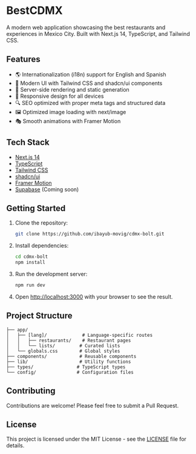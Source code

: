 # BestCDMX

A modern web application showcasing the best restaurants and experiences in Mexico City. Built with Next.js 14, TypeScript, and Tailwind CSS.

## Features

- 🌎 Internationalization (i18n) support for English and Spanish
- 🎨 Modern UI with Tailwind CSS and shadcn/ui components
- 🚀 Server-side rendering and static generation
- 📱 Responsive design for all devices
- 🔍 SEO optimized with proper meta tags and structured data
- 🖼️ Optimized image loading with next/image
- 🎭 Smooth animations with Framer Motion

## Tech Stack

- [Next.js 14](https://nextjs.org/)
- [TypeScript](https://www.typescriptlang.org/)
- [Tailwind CSS](https://tailwindcss.com/)
- [shadcn/ui](https://ui.shadcn.com/)
- [Framer Motion](https://www.framer.com/motion/)
- [Supabase](https://supabase.com/) (Coming soon)

## Getting Started

1. Clone the repository:
   ```bash
   git clone https://github.com/ibayub-movig/cdmx-bolt.git
   ```

2. Install dependencies:
   ```bash
   cd cdmx-bolt
   npm install
   ```

3. Run the development server:
   ```bash
   npm run dev
   ```

4. Open [http://localhost:3000](http://localhost:3000) with your browser to see the result.

## Project Structure

```
├── app/
│   ├── [lang]/             # Language-specific routes
│   │   ├── restaurants/    # Restaurant pages
│   │   └── lists/         # Curated lists
│   └── globals.css        # Global styles
├── components/            # Reusable components
├── lib/                   # Utility functions
├── types/                # TypeScript types
└── config/               # Configuration files
```

## Contributing

Contributions are welcome! Please feel free to submit a Pull Request.

## License

This project is licensed under the MIT License - see the [LICENSE](LICENSE) file for details. 